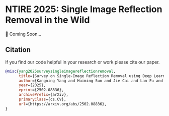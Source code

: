 # NTIRE 2025: Single Image Reflection Removal in the Wild
🚧 Coming Soon...


## Citation

If you find our code helpful in your research or work please cite our paper.

```bibtex
@misc{yang2025surveysingleimagereflectionremoval,
      title={Survey on Single-Image Reflection Removal using Deep Learning Techniques}, 
      author={Kangning Yang and Huiming Sun and Jie Cai and Lan Fu and Jiaming Ding and Jinlong Li and Chiu Man Ho and Zibo Meng},
      year={2025},
      eprint={2502.08836},
      archivePrefix={arXiv},
      primaryClass={cs.CV},
      url={https://arxiv.org/abs/2502.08836}, 
}
```
